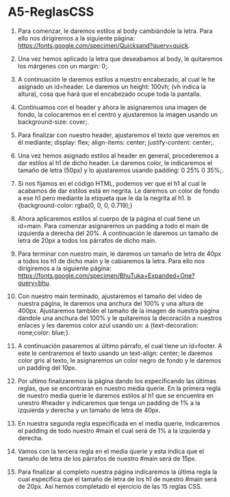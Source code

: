 # A5-ReglasCSS

1. Para comenzar, le daremos estilos al body cambiándole la letra. Para ello nos dirigiremos a la siguiente página: https://fonts.google.com/specimen/Quicksand?query=quick.

2. Una vez hemos aplicado la letra que deseabamos al body, le quitaremos los márgenes con un margin: 0;.

3. A continuación le daremos estilos a nuestro encabezado, al cual le he asignado un id=header. Le daremos un height: 100vh; (vh indica la altura), cosa que hará que el encabezado ocupe toda la pantalla.

4. Continuamos con el header y ahora le asignaremos una imagen de fondo, la colocaremos en el centro y ajustaremos la imagen usando un background-size: cover;.

5. Para finalizar con nuestro header, ajustaremos el texto que veremos en él mediante; display: flex; align-items: center; justify-content: center;.

6. Una vez hemos asignado estilos al header en general, procederemos a dar estilos al h1 de dicho header. Le daremos color, le indicaremos el tamaño de letra (50px) y lo ajustaremos usando padding: 0 25% 0 35%;.

7. Si nos fijamos en el código HTML, podemos ver que el h1 al cual le acabamos de dar estilos está en negrita. Le daremos un color de fondo a ese h1 pero mediante la etiqueta que le da la negrita al h1. b {background-color: rgba(0, 0, 0, 0.719);}

8. Ahora aplicaremos estilos al cuerpo de la página el cual tiene un id=main. Para comenzar asignaremos un padding a todo el main de izquierda a derecha del 20%. A continuación le daremos un tamaño de letra de 20px a todos los párrafos de dicho main.

9. Para terminar con nuestro main, le daremos un tamaño de letra de 40px a todos los h1 de dicho main y le cabiaremos la letra. Para ello nos dirigiremos a la siguiente página: https://fonts.google.com/specimen/BhuTuka+Expanded+One?query=bhu.

10. Con nuestro main terminado, ajustaremos el tamaño del video de nuestra página, le daremos una anchura del 100% y una altura de 400px. Ajustaremos también el tamaño de la imagen de nuestra página dandole una anchura del 100% y le quitaremos la decoración a nuestros enlaces y les daremos color azul usando un: a {text-decoration: none;color: blue;}.

11. A continuación pasaremos al último párrafo, el cual tiene un id=footer. A este le centraremos el texto usando un text-align: center; le daremos color gris al texto, le asignaremos un color negro de fondo y le daremos un padding del 10px.

12. Por ultimo finalizaremos la página dando los especificando las últimas reglas, que se encontraran en nuestro media querie. En la primera regla de nuestro media querie le daremos estilos al h1 que se encuentra en unestro #header y indicaremos que tenga un padding de 1% a la izquierda y derecha y un tamaño de letra de 40px.

13. En nuestra segunda regla especificada en el media querie, indicaremos el padding de todo nuestro #main el cual será de 1% a la izquierda y derecha.

14. Vamos con la tercera regla en el media querie y esta indica que el tamaño de letra de los párrafos de nuestro #main será de 15px.

15. Para finalizar al completo nuestra página indicaremos la última regla la cual especifica que el tamaño de letra de los h1 de nuestro #main será de 20px. Asi hemos completado el ejercicio de las 15 reglas CSS.